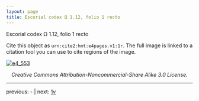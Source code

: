 ```yaml
---
layout: page
title: Escorial codex Ω 1.12, folio 1 recto
---
```


Escorial codex Ω 1.12, folio 1 recto

Cite this object as `urn:cite2:hmt:e4pages.v1:1r`.  The full image is linked to a citation tool you can use to cite regions of the image.

[![e4_553](http://www.homermultitext.org/iipsrv?IIIF=/project/homer/pyramidal/deepzoom/hmt/e4img/2017a/e4_553.tif/full/800,/0/default.jpg)](http://www.homermultitext.org/ict2/?urn=urn:cite2:hmt:e4img.2017a:e4_553) 

<p style="text-align: center; font-style: italic;">Creative Commons Attribution-Noncommercial-Share Alike 3.0 License.</p>

---

previous: - | next: [1v](../1v/)